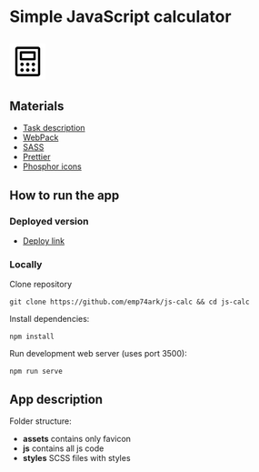# Simple JavaScript calculator
## ![Calc icon](calculator.svg)

## Materials
- [Task description](https://docs.google.com/document/d/1zpXXeSae-BlcxPKgw3DhxZA92cspVailrPYoaXSYrW8/edit?tab=t.0#heading=h.5dt3hghpa22f)
- [WebPack](https://webpack.js.org/)
- [SASS](https://sass-lang.com/)
- [Prettier](https://prettier.io/)
- [Phosphor icons](https://phosphoricons.com/)

## How to run the app

### Deployed version
- [Deploy link](https://emp74ark.life)

### Locally
Clone repository
```shell
git clone https://github.com/emp74ark/js-calc && cd js-calc
```
Install dependencies:
```shell
npm install
```
Run development web server (uses port 3500):
```shell
npm run serve
```

## App description
Folder structure:
- **assets** contains only favicon
- **js** contains all js code
- **styles** SCSS files with styles